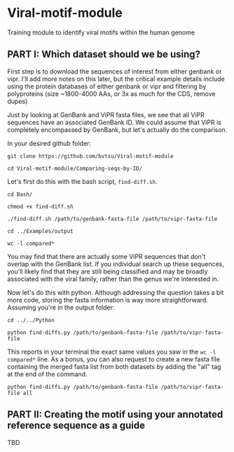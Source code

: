 # Viral-motif-module
Training module to identify viral motifs within the human genome

## PART I: Which dataset should we be using?
First step is to download the sequences of interest from either genbank or vipr. I'll add more notes on this later, but the critical example details include using the protein databases of either genbank or vipr and filtering by polyproteins (size ~1800-4000 AAs, or 3x as much for the CDS, remove dupes)

Just by looking at GenBank and ViPR fasta files, we see that all ViPR sequences have an associated GenBank ID.
We could assume that ViPR is completely encompassed by GenBank, but let's actually do the comparison.

In your desired github folder:

```git clone https://github.com/bvtsu/Viral-motif-module```

```cd Viral-motif-module/Comparing-seqs-by-ID/```

Let's first do this with the bash script, ```find-diff.sh```.

```cd Bash/```

```chmod +x find-diff.sh```

```./find-diff.sh /path/to/genbank-fasta-file /path/to/vipr-fasta-file```

```cd ../Examples/output```

```wc -l compared*```

You may find that there are actually some ViPR sequences that don't overlap with the GenBank list. If you individual search up these sequences, you'll likely find that they are still being classified and may be broadly associated with the viral family, rather than the genus we're interested in.

Now let's do this with python. Although addressing the question takes a bit more code, storing the fasta information is way more straightforward. Assuming you're in the output folder:

```cd ../../Python```
 
```python find-diffs.py /path/to/genbank-fasta-file /path/to/vipr-fasta-file```

This reports in your terminal the exact same values you saw in the ```wc -l compared*``` line.
As a bonus, you can also request to create a new fasta file containing the merged fasta list from both datasets by adding the "all" tag at the end of the command.

```python find-diffs.py /path/to/genbank-fasta-file /path/to/vipr-fasta-file all```


## PART II: Creating the motif using your annotated reference sequence as a guide

TBD